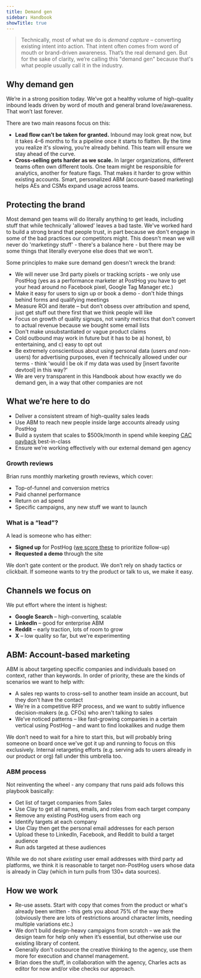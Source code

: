 ```yaml
---
title: Demand gen
sidebar: Handbook
showTitle: true
---
```


> Technically, most of what we do is _demand capture_ – converting existing intent into action. That intent often comes from word of mouth or brand-driven awareness. That’s the real demand gen. But for the sake of clarity, we’re calling this "demand gen" because that's what people usually call it in the industry.

## Why demand gen

We’re in a strong position today. We’ve got a healthy volume of high-quality inbound leads driven by word of mouth and general brand love/awareness. That won’t last forever.

There are two main reasons focus on this:

-   **Lead flow can’t be taken for granted.** Inbound may look great now, but it takes 4–6 months to fix a pipeline once it starts to flatten. By the time you realize it's slowing, you’re already behind. This team will ensure we stay ahead of the curve.
-   **Cross-selling gets harder as we scale.** In larger organizations, different teams often own different tools. One team might be responsible for analytics, another for feature flags. That makes it harder to grow within existing accounts. Smart, personalized ABM (account-based marketing) helps AEs and CSMs expand usage across teams.

## Protecting the brand

Most demand gen teams will do literally anything to get leads, including stuff that while technically 'allowed' leaves a bad taste. We've worked hard to build a strong brand that people trust, in part because we don't engage in some of the bad practices our competitors might. This doesn't mean we will never do 'marketingy stuff' - there's a balance here - but there may be some things that literally everyone else does that we won't.

Some principles to make sure demand gen doesn't wreck the brand:

-   We will never use 3rd party pixels or tracking scripts - we only use PostHog (yes as a performance marketer at PostHog you have to get your head around no Facebook pixel, Google Tag Manager etc.)
-   Make it easy for users to sign up or book a demo - don't hide things behind forms and qualifying meetings
-   Measure ROI and iterate – but don’t obsess over attribution and spend, just get stuff out there first that we think people will like
-   Focus on growth of quality signups, not vanity metrics that don't convert to actual revenue because we bought some email lists
-   Don't make unsubstantiated or vague product claims
-   Cold outbound may work in future but it has to be a) honest, b) entertaining, and c) easy to opt out
-   Be extremely conscientious about using personal data (users _and_ non-users) for advertising purposes, even if technically allowed under our terms - think 'would I be ok if my data was used by [insert favorite devtool] in this way?'
-   We are very transparent in this Handbook about how exactly we do demand gen, in a way that other companies are not

## What we’re here to do

-   Deliver a consistent stream of high-quality sales leads
-   Use ABM to reach new people inside large accounts already using PostHog
-   Build a system that scales to $500k/month in spend while keeping [CAC payback](https://stripe.com/gb/resources/more/what-is-the-cac-payback-period) best-in-class
-   Ensure we’re working effectively with our external demand gen agency

### Growth reviews

Brian runs monthly marketing growth reviews, which cover:

-   Top-of-funnel and conversion metrics
-   Paid channel performance
-   Return on ad spend
-   Specific campaigns, any new stuff we want to launch

### What is a “lead”?

A lead is someone who has either:

-   **Signed up** for PostHog ([we score these](/handbook/growth/sales/lead-scoring) to prioritize follow-up)
-   **Requested a demo** through the site

We don’t gate content or the product. We don’t rely on shady tactics or clickbait. If someone wants to try the product or talk to us, we make it easy.

## Channels we focus on

We put effort where the intent is highest:

-   **Google Search** – high-converting, scalable
-   **LinkedIn** – good for enterprise ABM
-   **Reddit** – early traction, lots of room to grow
-   **X** – low quality so far, but we're experimenting

## ABM: Account-based marketing

ABM is about targeting specific companies and individuals based on context, rather than keywords. In order of priority, these are the kinds of scenarios we want to help with:

-   A sales rep wants to cross-sell to another team inside an account, but they don’t have the contact
-   We're in a competitive RFP process, and we want to subtly influence decision-makers (e.g. CFOs) who aren't talking to sales
-   We’ve noticed patterns – like fast-growing companies in a certain vertical using PostHog – and want to find lookalikes and nudge them

We don’t need to wait for a hire to start this, but will probably bring someone on board once we've got it up and running to focus on this exclusively. Internal retargeting efforts (e.g. serving ads to users already in our product or org) fall under this umbrella too.

### ABM process

Not reinventing the wheel - any company that runs paid ads follows this playbook basically:

-   Get list of target companies from Sales
-   Use Clay to get all names, emails, and roles from each target company
-   Remove any existing PostHog users from each org
-   Identify targets at each company
-   Use Clay then get the personal email addresses for each person
-   Upload these to LinkedIn, Facebook, and Reddit to build a target audience
-   Run ads targeted at these audiences

While we do not share _existing_ user email addresses with third party ad platforms, we think it is reasonable to target non-PostHog users whose data is already in Clay (which in turn pulls from 130+ data sources).

## How we work

-   Re-use assets. Start with copy that comes from the product or what's already been written - this gets you about 75% of the way there (obviously there are lots of restrictions around character limits, needing multiple variations etc.)
-   We don’t build design-heavy campaigns from scratch – we ask the design team for help only when it’s essential, but otherwise use our existing library of content.
-   Generally don't outsource the creative thinking to the agency, use them more for execution and channel management.
-   Brian does the stuff, in collaboration with the agency, Charles acts as editor for now and/or vibe checks our approach.
